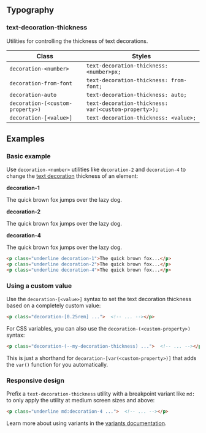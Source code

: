 ## Typography

### text-decoration-thickness

Utilities for controlling the thickness of text decorations.

| Class                     | Styles                                  |
| ------------------------- | --------------------------------------- |
| `decoration-<number>`     | `text-decoration-thickness: <number>px;` |
| `decoration-from-font`    | `text-decoration-thickness: from-font;`  |
| `decoration-auto`       | `text-decoration-thickness: auto;`     |
| `decoration-(<custom-property>)` | `text-decoration-thickness: var(<custom-property>);` |
| `decoration-[<value>]`    | `text-decoration-thickness: <value>;`    |

## Examples

### Basic example

Use `decoration-<number>` utilities like `decoration-2` and `decoration-4` to change the [text decoration](https://tailwindcss.com/docs/text-decoration-line) thickness of an element:

**decoration-1**

The quick brown fox jumps over the lazy dog.

**decoration-2**

The quick brown fox jumps over the lazy dog.

**decoration-4**

The quick brown fox jumps over the lazy dog.

```html
<p class="underline decoration-1">The quick brown fox...</p>
<p class="underline decoration-2">The quick brown fox...</p>
<p class="underline decoration-4">The quick brown fox...</p>
```

### Using a custom value

Use the `decoration-[<value>]` syntax to set the text decoration thickness based on a completely custom value:

```html
<p class="decoration-[0.25rem] ...">  <!-- ... --></p>
```

For CSS variables, you can also use the `decoration-(<custom-property>)` syntax:

```html
<p class="decoration-(--my-decoration-thickness) ...">  <!-- ... --></p>
```

This is just a shorthand for `decoration-[var(<custom-property>)]` that adds the `var()` function for you automatically.

### Responsive design

Prefix a `text-decoration-thickness` utility with a breakpoint variant like `md:` to only apply the utility at medium screen sizes and above:

```html
<p class="underline md:decoration-4 ...">  <!-- ... --></p>
```

Learn more about using variants in the [variants documentation](https://tailwindcss.com/docs/hover-focus-and-other-states).
